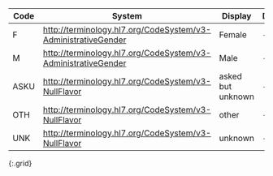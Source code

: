 Code|System|Display|Definition
---|---|---|---
F|http://terminology.hl7.org/CodeSystem/v3-AdministrativeGender|Female|-
M|http://terminology.hl7.org/CodeSystem/v3-AdministrativeGender|Male|-
ASKU|http://terminology.hl7.org/CodeSystem/v3-NullFlavor|asked but unknown|-
OTH|http://terminology.hl7.org/CodeSystem/v3-NullFlavor|other|-
UNK|http://terminology.hl7.org/CodeSystem/v3-NullFlavor|unknown|-
{:.grid}
